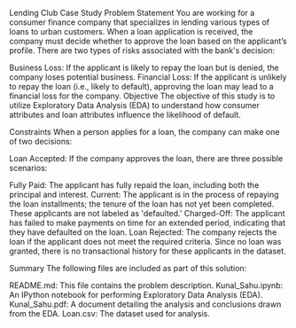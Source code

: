 Lending Club Case Study
Problem Statement
You are working for a consumer finance company that specializes in lending various types of loans to urban customers. When a loan application is received, the company must decide whether to approve the loan based on the applicant’s profile. There are two types of risks associated with the bank's decision:

Business Loss: If the applicant is likely to repay the loan but is denied, the company loses potential business.
Financial Loss: If the applicant is unlikely to repay the loan (i.e., likely to default), approving the loan may lead to a financial loss for the company.
Objective
The objective of this study is to utilize Exploratory Data Analysis (EDA) to understand how consumer attributes and loan attributes influence the likelihood of default.

Constraints
When a person applies for a loan, the company can make one of two decisions:

Loan Accepted: If the company approves the loan, there are three possible scenarios:

Fully Paid: The applicant has fully repaid the loan, including both the principal and interest.
Current: The applicant is in the process of repaying the loan installments; the tenure of the loan has not yet been completed. These applicants are not labeled as 'defaulted.'
Charged-Off: The applicant has failed to make payments on time for an extended period, indicating that they have defaulted on the loan.
Loan Rejected: The company rejects the loan if the applicant does not meet the required criteria. Since no loan was granted, there is no transactional history for these applicants in the dataset.

Summary
The following files are included as part of this solution:

README.md: This file contains the problem description.
Kunal_Sahu.ipynb: An IPython notebook for performing Exploratory Data Analysis (EDA).
Kunal_Sahu.pdf: A document detailing the analysis and conclusions drawn from the EDA.
Loan.csv: The dataset used for analysis.
